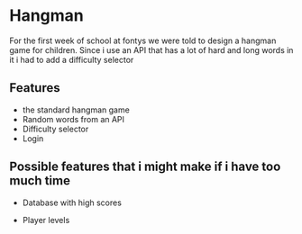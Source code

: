 # Hangman
For the first week of school at fontys we were told to design a hangman game for children. Since i use an API that has a lot of hard and long words in it i had to add a difficulty selector  
## Features
- the standard hangman game
- Random words from an API
- Difficulty selector
- Login

## Possible features that i might make if i have too much time
- Database with high scores

- Player levels
